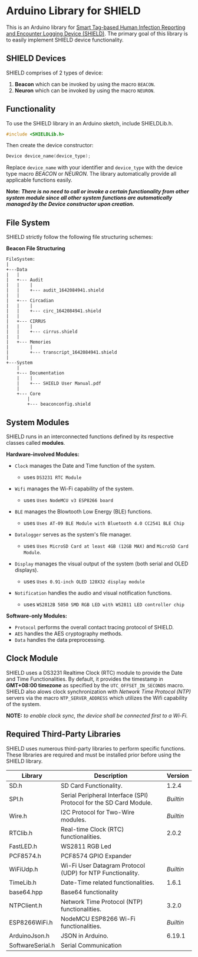 # Arduino Library for SHIELD

This is an Arduino library for [Smart Tag-based Human Infection Reporting and Encounter Logging Device (SHIELD)][1].
The primary goal of this library is to easily implement SHIELD device functionality.

## SHIELD Devices
SHIELD comprises of 2 types of device:

1. **Beacon** which can be invoked by using the macro `BEACON`.
2. **Neuron** which can be invoked by using the macro `NEURON`.

## Functionality

To use the SHIELD library in an Arduino sketch, include SHIELDLib.h.

```c
#include <SHIELDLib.h>
```

Then create the device constructor:

```c
Device device_name(device_type);
```
Replace `device_name` with your identifier and `device_type` with the device type macro *BEACON* or *NEURON*. The library automatically provide all applicable functions easily.

**Note:** ***There is no need to call or invoke a certain functionality from other system module since all other system functions are automatically managed by the Device constructor upon creation.***

## File System
SHIELD strictly follow the following file structuring schemes:

**Beacon File Structuring**


    FileSystem:
    |
    +---Data
    |   |
    |   +--- Audit
    |   |    |
    |   |    +--- audit_1642084941.shield
    |   |
    |   +--- Circadian
    |   |    |
    |   |    +--- circ_1642084941.shield
    |   |
    |   +--- CIRRUS
    |   |    |
    |   |    +--- cirrus.shield
    |   |
    |   +--- Memories
    |        |
    |        +--- transcript_1642084941.shield
    |
    +---System
        |
        +--- Documentation
        |    |
        |    +--- SHIELD User Manual.pdf
        |
        +--- Core
            |
            +--- beaconconfig.shield

## System Modules
SHIELD runs in an interconnected functions defined by its respective classes called **modules**.

**Hardware-involved Modules:**

- `Clock` manages the Date and Time function of the system.
    - uses `DS3231 RTC Module`

- `Wifi` manages the Wi-Fi capability of the system.
    - uses `Uses NodeMCU v3 ESP8266 board`

- `BLE` manages the Blowtooth Low Energy (BLE) functions.
    - uses `Uses AT-09 BLE Module with Bluetooth 4.0 CC2541 BLE Chip`

- `Datalogger` serves as the system's file manager.
    - uses `Uses MicroSD Card at least 4GB (12GB MAX)` and `MicroSD Card Module`.

- `Display` manages the visual output of the system (both serial and OLED displays).
    - uses `Uses 0.91-inch OLED 128X32 display module`

- `Notification` handles the audio and visual notification functions.
    - uses `WS2812B 5050 SMD RGB LED with WS2811 LED controller chip`


**Software-only Modules:**

- `Protocol` performs the overall contact tracing protocol of SHIELD.
- `AES` handles the AES cryptography methods.
- `Data` handles the data preprocessing. 

## Clock Module
SHIELD uses a DS3231 Realtime Clock (RTC) module to provide the Date and Time Functionalities. By default, it provides the timestamp in **GMT+08:00 timezone** as specified by the `UTC_OFFSET_IN_SECONDS` macro. SHIELD also alows clock synchronization
with *Network Time Protocol (NTP)* servers via the macro `NTP_SERVER_ADDRESS` which utilizes the Wifi capability of the system.

**NOTE:** *to enable clock sync, the device shall be connected first to a Wi-Fi.*

## Required Third-Party Libraries
SHIELD uses numerous third-party libraries to perform specific functions. These libraries are required and must be installed prior before using the SHIELD library.

| **Library** | **Description** | **Version** |
| ----------- | --------------- | ----------- |
| SD.h | SD Card Functionality. | 1.2.4 |
| SPI.h | Serial Peripheral Interface (SPI) Protocol for the SD Card Module. | *Builtin* |
| Wire.h | I2C Protocol for Two-Wire modules. | *Builtin* |
| RTClib.h | Real-time Clock (RTC) functionalities. | 2.0.2 |
| FastLED.h | WS2811 RGB Led | |
| PCF8574.h | PCF8574 GPIO Expander | |
| WiFiUdp.h | Wi-Fi User Datagram Protocol (UDP) for NTP Functionality. | *Builtin* |
| TimeLib.h | Date-Time related functionalities. | 1.6.1 |
| base64.hpp | Base64 functionality | |
| NTPClient.h |Network Time Protocol (NTP) functionalities. | 3.2.0 |
| ESP8266WiFi.h | NodeMCU ESP8266 Wi-Fi functionalities. | *Builtin* |
| ArduinoJson.h | JSON in Arduino. | 6.19.1 |
| SoftwareSerial.h | Serial Communication | |

[1]:<https://github.com/rjargumido/SHIELD>
